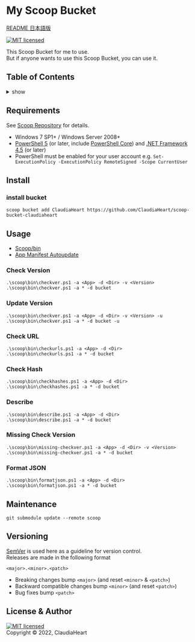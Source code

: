 <!-- omit in toc -->
My Scoop Bucket
==========
[README 日本語版](README_JP.md)

[![MIT licensed][shield-license]][mit]

This Scoop Bucket for me to use.  
But if anyone wants to use this Scoop Bucket, you can use it.


<!-- omit in toc -->
Table of Contents
-----------------
<details>
<summary>show</summary>

- [Requirements](#requirements)
- [Install](#install)
  - [install bucket](#install-bucket)
- [Usage](#usage)
  - [Check Version](#check-version)
  - [Update Version](#update-version)
  - [Check URL](#check-url)
  - [Check Hash](#check-hash)
  - [Describe](#describe)
  - [Missing Check Version](#missing-check-version)
  - [Format JSON](#format-json)
- [Maintenance](#maintenance)
- [Versioning](#versioning)
- [License & Author](#license--author)
</details>


Requirements
------------
See [Scoop Repository][scoop] for details.
- Windows 7 SP1+ / Windows Server 2008+
- [PowerShell 5][pw5] (or later, include [PowerShell Core][pw_core]) and [.NET Framework 4.5][dot_net_dl] (or later)
- PowerShell must be enabled for your user account e.g. `Set-ExecutionPolicy -ExecutionPolicy RemoteSigned -Scope CurrentUser`


Install
-----
### install bucket
```pwsh
scoop bucket add ClaudiaHeart https://github.com/ClaudiaHeart/scoop-bucket-claudiaheart
```


Usage
-----
- [Scoop/bin][scoop_bin]
- [App Manifest Autoupdate][scoop_autoupdate]
### Check Version
```pwsh
.\scoop\bin\checkver.ps1 -a <App> -d <Dir> -v <Version>
.\scoop\bin\checkver.ps1 -a * -d bucket
```
### Update Version
```pwsh
.\scoop\bin\checkver.ps1 -a <App> -d <Dir> -v <Version> -u
.\scoop\bin\checkver.ps1 -a * -d bucket -u
```
### Check URL
```pwsh
.\scoop\bin\checkurls.ps1 -a <App> -d <Dir>
.\scoop\bin\checkurls.ps1 -a * -d bucket
```
### Check Hash
```pwsh
.\scoop\bin\checkhashes.ps1 -a <App> -d <Dir>
.\scoop\bin\checkhashes.ps1 -a * -d bucket
```
### Describe
```pwsh
.\scoop\bin\describe.ps1 -a <App> -d <Dir>
.\scoop\bin\describe.ps1 -a * -d bucket
```
### Missing Check Version
```pwsh
.\scoop\bin\missing-checkver.ps1 -a <App> -d <Dir> -v <Version>
.\scoop\bin\missing-checkver.ps1 -a * -d bucket
```
### Format JSON
```pwsh
.\scoop\bin\formatjson.ps1 -a <App> -d <Dir>
.\scoop\bin\formatjson.ps1 -a * -d bucket
```


Maintenance
-----
```pwsh
git submodule update --remote scoop
```


Versioning
-----
[SemVer][semver] is used here as a guideline for version control.  
Releases are made in the following format
```
<major>.<minor>.<patch>
```
- Breaking changes bump `<major>` (and reset `<minor>` & `<patch>`)
- Backward compatible changes bump `<minor>` (and reset `<patch>`)
- Bug fixes bump `<patch>`


License & Author
-------
[![MIT licensed][shield-license]](LICENSE)  
Copyright &copy; 2022, ClaudiaHeart



[shield-license]: https://img.shields.io/badge/license-MIT-blue.svg
[mit]: https://opensource.org/licenses/MIT
[scoop]: https://github.com/ScoopInstaller/Scoop
[scoop_bin]: https://github.com/ScoopInstaller/Scoop/tree/master/bin
[scoop_autoupdate]: https://github.com/ScoopInstaller/Scoop/wiki/App-Manifest-Autoupdate
[pw5]: https://aka.ms/wmf5download
[pw_core]: https://docs.microsoft.com/en-us/powershell/scripting/install/installing-powershell-core-on-windows?view=powershell-6
[dot_net_dl]: https://www.microsoft.com/net/download
[semver]: http://semver.org/
